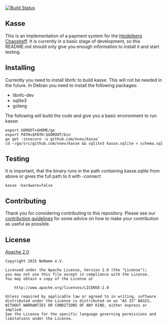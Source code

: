 [![Build Status](https://travis-ci.org/nnev/kasse.svg?branch=master)](https://travis-ci.org/nnev/kasse)

## Kasse

This is an Implementation of a payment system for the
[Heidelberg Chaostreff](https://www.noname-ev.de). It is currently in a basic
stage of development, so this README.md should only give you enough information to
install it and start testing.

## Installing

Currently you need to install libnfc to build kasse. This will not be needed in
the future. In Debian you need to install the following packages:

- libnfc-dev
- sqlite3
- golang

The following will build the code and give you a basic environment to run kasse:

```
export GOROOT=$HOME/go
export PATH=$PATH:$GOROOT/bin
go get -insecure -u github.com/nnev/kasse`
cd ~/go/src/github.com/nnev/kasse && sqlite3 kasse.sqlite < schema.sql
```

## Testing

It is important, that the binary runs in the path containing kasse.sqlite from
above or gives the full path to it with -connect

`kasse -hardware=false`

## Contributing

Thank you for considering contributing to this repository. Please see our
[contribution guidelines](CONTRIBUTING.md) for some advice on how to make your
contribution as useful as possible.

## License

[Apache 2.0](LICENSE)

```
Copyright 2015 NoName e.V.

Licensed under the Apache License, Version 2.0 (the "License");
you may not use this file except in compliance with the License.
You may obtain a copy of the License at

    http://www.apache.org/licenses/LICENSE-2.0

Unless required by applicable law or agreed to in writing, software
distributed under the License is distributed on an "AS IS" BASIS,
WITHOUT WARRANTIES OR CONDITIONS OF ANY KIND, either express or implied.
See the License for the specific language governing permissions and
limitations under the License.
```
